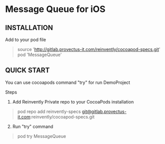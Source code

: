 Message Queue for iOS
=============================

INSTALLATION
------------

Add to your pod file 
>  source 'http://gitlab.provectus-it.com/reinvently/cocoapod-specs.git'
>  pod 'MessageQueue'


QUICK START
-----------

You can use cocoapods command "try" for run DemoProject

Steps

1) Add Reinvently Private repo to your CocoaPods installation
> pod repo add reinvently-specs git@gitlab.provectus-it.com:reinvently/cocoapod-specs.git
2) Run "try" command
> pod try MessageQueue